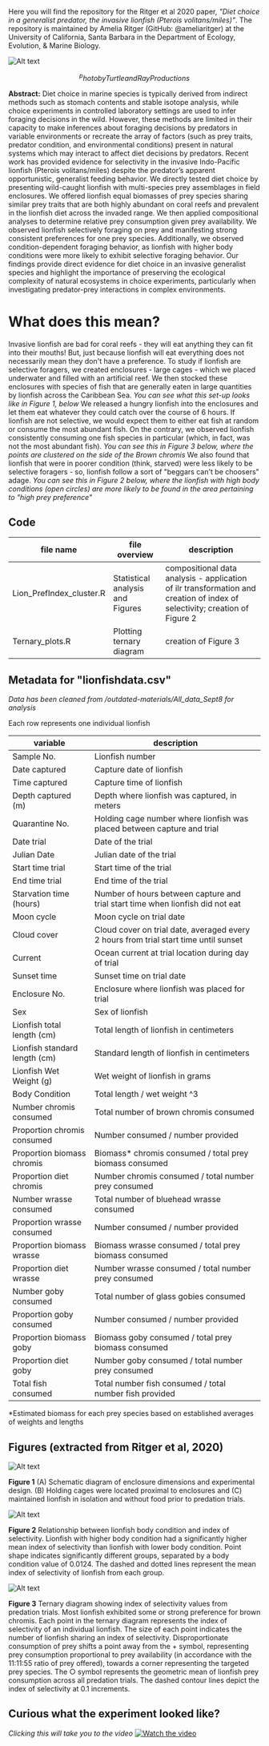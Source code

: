 Here you will find the repository for the Ritger et al 2020 paper, *"Diet choice in a generalist predator, the invasive lionfish (Pterois volitans/miles)"*. The repository is maintained by Amelia Ritger (GitHub: @ameliaritger) at the University of California, Santa Barbara in the Department of Ecology, Evolution, & Marine Biology.

![Alt text](/media/pro_amelia_lionfish.JPG?raw=true)

$$^photo by Turtle and Ray Productions$$

**Abstract:** Diet choice in marine species is typically derived from indirect methods such as stomach contents and stable isotope analysis, while choice experiments in controlled laboratory settings are used to infer foraging decisions in the wild. However, these methods are limited in their capacity to make inferences about foraging decisions by predators in variable environments or recreate the array of factors (such as prey traits, predator condition, and environmental conditions) present in natural systems which may interact to affect diet decisions by predators. Recent work has provided evidence for selectivity in the invasive Indo-Pacific lionfish (Pterois volitans/miles) despite the predator’s apparent opportunistic, generalist feeding behavior. We directly tested diet choice by presenting wild-caught lionfish with multi-species prey assemblages in field enclosures. We offered lionfish equal biomasses of prey species sharing similar prey traits that are both highly abundant on coral reefs and prevalent in the lionfish diet across the invaded range. We then applied compositional analyses to determine relative prey consumption given prey availability. We observed lionfish selectively foraging on prey and manifesting strong consistent preferences for one prey species. Additionally, we observed condition-dependent foraging behavior, as lionfish with higher body conditions were more likely to exhibit selective foraging behavior. Our findings provide direct evidence for diet choice in an invasive generalist species and highlight the importance of preserving the ecological complexity of natural ecosystems in choice experiments, particularly when investigating predator-prey interactions in complex environments.

# What does this mean?
Invasive lionfish are bad for coral reefs - they will eat anything they can fit into their mouths! But, just because lionfish will eat everything does not necessarily mean they don't have a preference. To study if lionfish are selective foragers, we created enclosures - large cages - which we placed underwater and filled with an artificial reef. We then stocked these enclosures with species of fish that are generally eaten in large quantities by lionfish across the Caribbean Sea. *You can see what this set-up looks like in Figure 1, below* We released a hungry lionfish into the enclosures and let them eat whatever they could catch over the course of 6 hours. If lionfish are not selective, we would expect them to either eat fish at random or consume the most abundant fish. On the contrary, we observed lionfish consistently consuming one fish species in particular (which, in fact, was not the most abundant fish). *You can see this in Figure 3 below, where the points are clustered on the side of the Brown chromis* We also found that lionfish that were in poorer condition (think, starved) were less likely to be selective foragers - so, lionfish follow a sort of "beggars can't be choosers" adage. *You can see this in Figure 2 below, where the lionfish with high body conditions (open circles) are more likely to be found in the area pertaining to "high prey preference"*

## Code
file name | file overview | description 
---|---|-----------
Lion_PrefIndex_cluster.R | Statistical analysis and Figures | compositional data analysis - application of ilr transformation and creation of index of selectivity; creation of Figure 2
Ternary_plots.R | Plotting ternary diagram | creation of Figure 3

## Metadata for "lionfishdata.csv"
*Data has been cleaned from /outdated-materials/All_data_Sept8 for analysis*

Each row represents one individual lionfish	

variable | description
---|---
Sample No. |	Lionfish number
Date captured	| Capture date of lionfish
Time captured	| Capture time of lionfish
Depth captured (m) | Depth where lionfish was captured, in meters
Quarantine No. |	Holding cage number where lionfish was placed between capture and trial
Date trial |	Date of the trial
Julian Date |	Julian date of the trial
Start time trial |	Start time of the trial
End time trial |	End time of the trial
Starvation time (hours) |	Number of hours between capture and trial start time when lionfish did not eat
Moon cycle |	Moon cycle on trial date
Cloud cover |	Cloud cover on trial date, averaged every 2 hours from trial start time until sunset
Current	| Ocean current at trial location during day of trial
Sunset time |	Sunset time on trial date
Enclosure No. |	Enclosure where lionfish was placed for trial
Sex |	Sex of lionfish
Lionfish total length (cm) |	Total length of lionfish in centimeters
Lionfish standard length (cm) |	Standard length of lionfish in centimeters
Lionfish Wet Weight (g) |	Wet weight of lionfish in grams
Body Condition | Total length  / wet weight ^3
Number chromis consumed |	Total number of brown chromis consumed
Proportion chromis consumed |	Number consumed / number provided
Proportion biomass chromis | Biomass* chromis consumed / total prey biomass consumed
Proportion diet chromis | Number chromis consumed / total number prey consumed
Number wrasse consumed | Total number of bluehead wrasse consumed
Proportion wrasse consumed | Number consumed / number provided
Proportion biomass wrasse | Biomass wrasse consumed / total prey biomass consumed
Proportion diet wrasse | Number wrasse consumed / total number prey consumed
Number goby consumed | Total number of glass gobies consumed
Proportion goby consumed | Number consumed / number provided
Proportion biomass goby | Biomass goby consumed / total prey biomass consumed
Proportion diet goby | Number goby consumed / total number prey consumed
Total fish consumed	| Total number fish consumed / total number fish provided

*Estimated biomass for each prey species based on established averages of weights and lengths

## Figures (extracted from Ritger et al, 2020)
![Alt text](/media/fig1.png?raw=true)

**Figure 1** (A) Schematic diagram of enclosure dimensions and experimental design. (B) Holding cages were located proximal to enclosures and (C) maintained lionfish in isolation and without food prior to predation trials.

![Alt text](/media/fig2.png?raw=true)

**Figure 2** Relationship between lionfish body condition and index of selectivity. Lionfish with higher body condition had a significantly higher mean index of selectivity than lionfish with lower body condition. Point shape indicates significantly different groups, separated by a body condition value of 0.0124. The dashed and dotted lines represent the mean index of selectivity of lionfish from each group.

![Alt text](/media/fig3.png?raw=true)

**Figure 3** Ternary diagram showing index of selectivity values from predation trials. Most lionfish exhibited some or strong preference for brown chromis. Each point in the ternary diagram represents the index of selectivity of an individual lionfish. The size of each point indicates the number of lionfish sharing an index of selectivity. Disproportionate consumption of prey shifts a point away from the + symbol, representing prey consumption proportional to prey availability (in accordance with the 11:11:55 ratio of prey offered), towards a corner representing the targeted prey species. The ○ symbol represents the geometric mean of lionfish prey consumption across all predation trials. The dashed contour lines depict the index of selectivity at 0.1 increments.


## Curious what the experiment looked like?
*Clicking this will take you to the video*
[![Watch the video](/media/foraging-trial-video.png?raw=true)](https://vimeo.com/165007470)